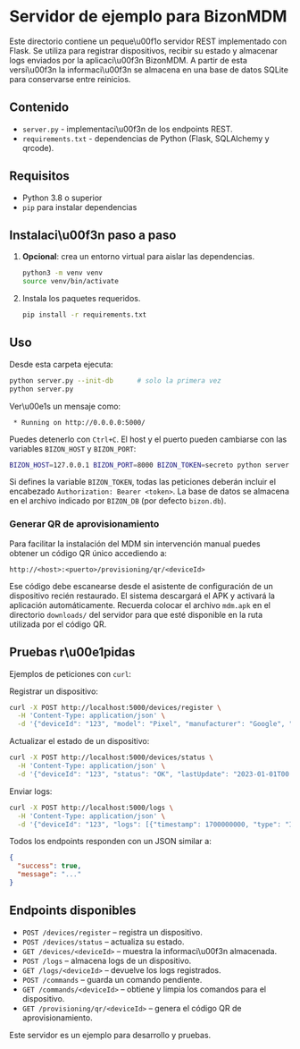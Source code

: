 # Servidor de ejemplo para BizonMDM

Este directorio contiene un peque\u00f1o servidor REST implementado con Flask. Se utiliza para registrar dispositivos, recibir su estado y almacenar logs enviados por la aplicaci\u00f3n BizonMDM. A partir de esta versi\u00f3n la informaci\u00f3n se almacena en una base de datos SQLite para conservarse entre reinicios.

## Contenido

- `server.py` - implementaci\u00f3n de los endpoints REST.
- `requirements.txt` - dependencias de Python (Flask, SQLAlchemy y qrcode).

## Requisitos

- Python 3.8 o superior
- `pip` para instalar dependencias

## Instalaci\u00f3n paso a paso

1. **Opcional**: crea un entorno virtual para aislar las dependencias.

   ```bash
   python3 -m venv venv
   source venv/bin/activate
   ```

2. Instala los paquetes requeridos.

   ```bash
   pip install -r requirements.txt
   ```

## Uso

Desde esta carpeta ejecuta:

```bash
python server.py --init-db      # solo la primera vez
python server.py
```

Ver\u00e1s un mensaje como:

```
 * Running on http://0.0.0.0:5000/
```

Puedes detenerlo con `Ctrl+C`. El host y el puerto pueden cambiarse con las variables `BIZON_HOST` y `BIZON_PORT`:

```bash
BIZON_HOST=127.0.0.1 BIZON_PORT=8000 BIZON_TOKEN=secreto python server.py
```

Si defines la variable `BIZON_TOKEN`, todas las peticiones deberán incluir el
encabezado `Authorization: Bearer <token>`.
La base de datos se almacena en el archivo indicado por `BIZON_DB` (por defecto
`bizon.db`).

### Generar QR de aprovisionamiento

Para facilitar la instalación del MDM sin intervención manual puedes
obtener un código QR único accediendo a:

```
http://<host>:<puerto>/provisioning/qr/<deviceId>
```

Ese código debe escanearse desde el asistente de configuración de un
dispositivo recién restaurado. El sistema descargará el APK y activará
la aplicación automáticamente.
Recuerda colocar el archivo `mdm.apk` en el directorio `downloads/` del
servidor para que esté disponible en la ruta utilizada por el código QR.

## Pruebas r\u00e1pidas

Ejemplos de peticiones con `curl`:

Registrar un dispositivo:

```bash
curl -X POST http://localhost:5000/devices/register \
  -H 'Content-Type: application/json' \
  -d '{"deviceId": "123", "model": "Pixel", "manufacturer": "Google", "osVersion": "13", "email": "demo@example.com", "phone": "+123456789", "code": "PX-001", "serial": "ABC123", "activationLocation": "MX"}'
```

Actualizar el estado de un dispositivo:

```bash
curl -X POST http://localhost:5000/devices/status \
  -H 'Content-Type: application/json' \
  -d '{"deviceId": "123", "status": "OK", "lastUpdate": "2023-01-01T00:00:00"}'
```

Enviar logs:

```bash
curl -X POST http://localhost:5000/logs \
  -H 'Content-Type: application/json' \
  -d '{"deviceId": "123", "logs": [{"timestamp": 1700000000, "type": "INFO", "message": "Inicio", "severity": "LOW"}]}'
```

Todos los endpoints responden con un JSON similar a:

```json
{
  "success": true,
  "message": "..."
}
```

## Endpoints disponibles

- `POST /devices/register` – registra un dispositivo.
- `POST /devices/status` – actualiza su estado.
- `GET /devices/<deviceId>` – muestra la informaci\u00f3n almacenada.
- `POST /logs` – almacena logs de un dispositivo.
- `GET /logs/<deviceId>` – devuelve los logs registrados.
- `POST /commands` – guarda un comando pendiente.
- `GET /commands/<deviceId>` – obtiene y limpia los comandos para el dispositivo.
- `GET /provisioning/qr/<deviceId>` – genera el código QR de aprovisionamiento.

Este servidor es un ejemplo para desarrollo y pruebas.
